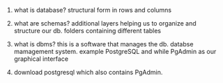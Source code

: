 1. what is database?
   structural form in rows and columns

2. what are schemas?
   additional layers helping us to organize and structure our db. folders containing different tables

3. what is dbms?
   this is a software that manages the db. databse mamagement system. example PostgreSQL and while
   PgAdmin as our graphical interface

4. download postgresql which also contains PgAdmin.
